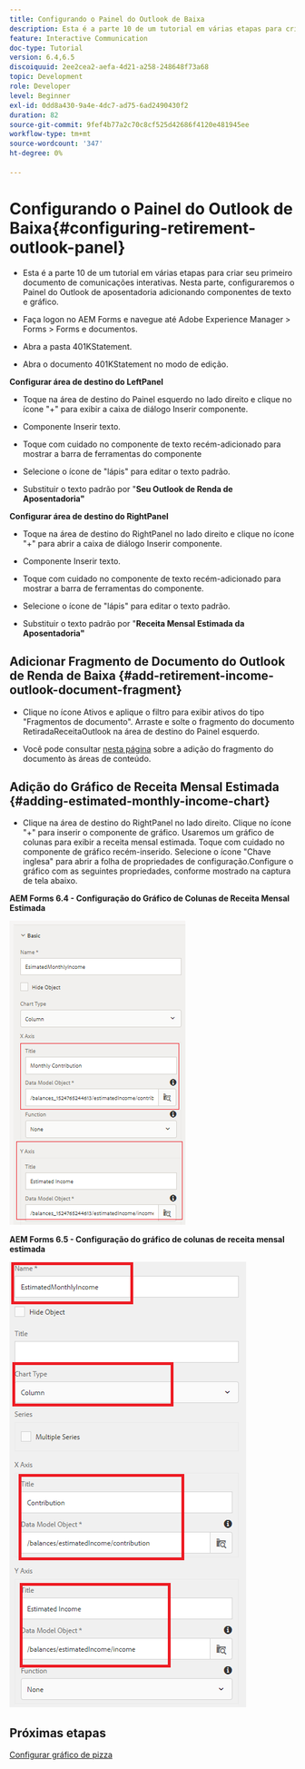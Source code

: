 ```yaml
---
title: Configurando o Painel do Outlook de Baixa
description: Esta é a parte 10 de um tutorial em várias etapas para criar seu primeiro documento de comunicações interativas. Nesta parte, configuraremos o Painel do Outlook de aposentadoria adicionando componentes de texto e gráfico.
feature: Interactive Communication
doc-type: Tutorial
version: 6.4,6.5
discoiquuid: 2ee2cea2-aefa-4d21-a258-248648f73a68
topic: Development
role: Developer
level: Beginner
exl-id: 0dd8a430-9a4e-4dc7-ad75-6ad2490430f2
duration: 82
source-git-commit: 9fef4b77a2c70c8cf525d42686f4120e481945ee
workflow-type: tm+mt
source-wordcount: '347'
ht-degree: 0%

---
```


# Configurando o Painel do Outlook de Baixa{#configuring-retirement-outlook-panel}

* Esta é a parte 10 de um tutorial em várias etapas para criar seu primeiro documento de comunicações interativas. Nesta parte, configuraremos o Painel do Outlook de aposentadoria adicionando componentes de texto e gráfico.

* Faça logon no AEM Forms e navegue até Adobe Experience Manager > Forms > Forms e documentos.

* Abra a pasta 401KStatement.

* Abra o documento 401KStatement no modo de edição.

**Configurar área de destino do LeftPanel**

* Toque na área de destino do Painel esquerdo no lado direito e clique no ícone &quot;+&quot; para exibir a caixa de diálogo Inserir componente.

* Componente Inserir texto.

* Toque com cuidado no componente de texto recém-adicionado para mostrar a barra de ferramentas do componente

* Selecione o ícone de &quot;lápis&quot; para editar o texto padrão.

* Substituir o texto padrão por &quot;**Seu Outlook de Renda de Aposentadoria&quot;**

**Configurar área de destino do RightPanel**

* Toque na área de destino do RightPanel no lado direito e clique no ícone &quot;+&quot; para abrir a caixa de diálogo Inserir componente.

* Componente Inserir texto.

* Toque com cuidado no componente de texto recém-adicionado para mostrar a barra de ferramentas do componente.

* Selecione o ícone de &quot;lápis&quot; para editar o texto padrão.

* Substituir o texto padrão por &quot;**Receita Mensal Estimada da Aposentadoria&quot;**

## Adicionar Fragmento de Documento do Outlook de Renda de Baixa {#add-retirement-income-outlook-document-fragment}

* Clique no ícone Ativos e aplique o filtro para exibir ativos do tipo &quot;Fragmentos de documento&quot;. Arraste e solte o fragmento do documento RetiradaReceitaOutlook na área de destino do Painel esquerdo.

* Você pode consultar [nesta página](https://experienceleague.adobe.com/docs/experience-manager-learn/forms/ic-web-channel-tutorial/partseven.html) sobre a adição do fragmento do documento às áreas de conteúdo.

## Adição do Gráfico de Receita Mensal Estimada {#adding-estimated-monthly-income-chart}

* Clique na área de destino do RightPanel no lado direito. Clique no ícone &quot;+&quot; para inserir o componente de gráfico. Usaremos um gráfico de colunas para exibir a receita mensal estimada. Toque com cuidado no componente de gráfico recém-inserido. Selecione o ícone &quot;Chave inglesa&quot; para abrir a folha de propriedades de configuração.Configure o gráfico com as seguintes propriedades, conforme mostrado na captura de tela abaixo.

**AEM Forms 6.4 - Configuração do Gráfico de Colunas de Receita Mensal Estimada**

![formulário64](assets/estimatedmonthlyincomechart.png)

**AEM Forms 6.5 - Configuração do gráfico de colunas de receita mensal estimada**

![formulários65](assets/estimatedmonthlyincomechart65.PNG)

## Próximas etapas

[Configurar gráfico de pizza](./parteleven.md)
